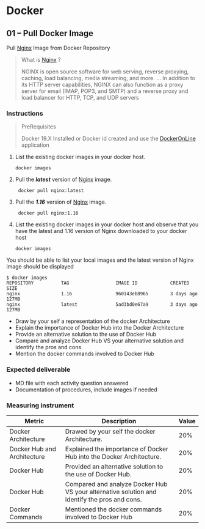 # Docker
## 01 – Pull Docker Image

Pull [Nginx](https://www.nginx.com) Image from Docker Repository
> What is [Nginx](https://www.nginx.com/resources/glossary/nginx/) ?
>
>  NGINX is open source software for web serving, reverse proxying, caching, load balancing, media streaming,
>  and more. ... In addition to its HTTP server capabilities, NGINX can also function as a proxy server for
>  email (IMAP, POP3, and SMTP) and a reverse proxy and load balancer for HTTP, TCP, and UDP servers

### Instructions

> PreRequisites
>
> Docker 19.X Installed or Docker id created and use the [DockerOnLine](https://labs.play-with-docker.com/) application
>

1. List the existing docker images in your docker host.

    ```
    docker images
    ```

2. Pull the ***latest*** version of [Nginx](https://www.nginx.com/resources/glossary/nginx/) image.
   ```
    docker pull nginx:latest
    ```
3. Pull the ***1.16*** version of [Nginx](https://www.nginx.com/resources/glossary/nginx/) image.
   ```
    docker pull nginx:1.16
    ```
4.  List the existing docker images in your docker host and observe that you have the latest and 1.16  version of Nginx
downloaded to your docker host

    ```
    docker images
    ```


You should be able to list your local images and the latest version of Nginx image should be displayed

```
$ docker images
REPOSITORY          TAG                 IMAGE ID            CREATED             SIZE
nginx               1.16                960143eb8965        3 days ago          127MB
nginx               latest              5ad3bd0e67a9        3 days ago          127MB
```

- Draw by your self a representation of the docker Architecture
- Explain the importance of Docker Hub into the Docker Architecture
- Provide an alternative solution to the use of Docker Hub
- Compare and analyze Docker Hub VS your alternative solution and identify the pros and cons
- Mention the docker commands involved to Docker Hub

### Expected deliverable
- MD file with each activity question answered
- Documentation of procedures, include images if needed

### Measuring instrument


| Metric  |  Description | Value  |
| ------------ | ------------ | ------------ |
|  Docker Architecture |  Drawed by your self the docker Architecture.  | 20%  |
|  Docker Hub and Architecture | Explained the importance of Docker Hub into the Docker Architecture.  |  20% |
|  Docker Hub | Provided an alternative solution to the use of Docker Hub.  |  20% |
|  Docker Hub | Compared and analyze Docker Hub VS your alternative solution and identify the pros and cons.  |  20% |
|  Docker Commands | Mentioned the docker commands involved to Docker Hub  |  20% |
